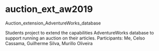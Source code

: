 # auction_ext_aw2019
Auction_extension_AdventureWorks_database

Students project to extend the capabilities AdventureWorks database to support running an auction on their articles.
Participants: Me, Celso Cassama, Guilherme Silva, Murillo Oliveira
